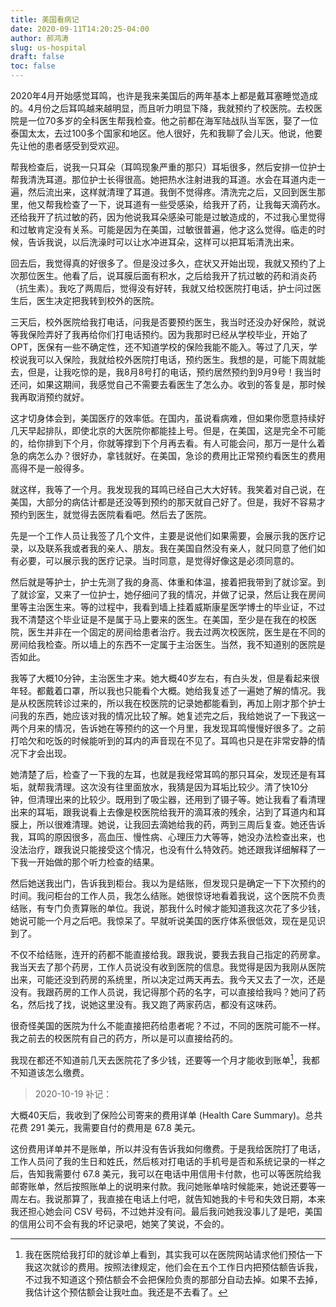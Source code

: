 ```yaml
---
title: 美国看病记
date: 2020-09-11T14:20:25-04:00
author: 郝鸿涛
slug: us-hospital
draft: false
toc: false
---
```


2020年4月开始感觉耳鸣，也许是我来美国后的两年基本上都是戴耳塞睡觉造成的。4月份之后耳鸣越来越明显，而且听力明显下降，我就预约了校医院。去校医院是一位70多岁的全科医生帮我检查。他之前都在海军陆战队当军医，娶了一位泰国太太，去过100多个国家和地区。他人很好，先和我聊了会儿天。他说，他要先让他的患者感受到受欢迎。

帮我检查后，说我一只耳朵（耳鸣现象严重的那只）耳垢很多，然后安排一位护士帮我清洗耳道。那位护士长得很高。她把热水注射进我的耳道。水会在耳道内走一遍，然后流出来，这样就清理了耳道。我倒不觉得疼。清洗完之后，又回到医生那里，他又帮我检查了一下，说耳道有一些受感染，给我开了药，让我每天滴药水。还给我开了抗过敏的药，因为他说我耳朵感染可能是过敏造成的，不过我心里觉得和过敏肯定没有关系。可能是因为在美国，过敏很普遍，他才这么觉得。临走的时候，告诉我说，以后洗澡时可以让水冲进耳朵，这样可以把耳垢清洗出来。

回去后，我觉得真的好很多了。但是没过多久，症状又开始出现，我就又预约了上次那位医生。他看了后，说耳膜后面有积水，之后给我开了抗过敏的药和消炎药（抗生素）。我吃了两周后，觉得没有好转，我就又给校医院打电话，护士问过医生后，医生决定把我转到校外的医院。

三天后，校外医院给我打电话，问我是否要预约医生，我当时还没办好保险，就说等我保险弄好了我再给你们打电话预约。因为我那时已经从学校毕业，开始了 OPT，医保有一些不确定性，还不知道学校的保险我能不能入。等过了几天，学校说我可以入保险，我就给校外医院打电话，预约医生。我想的是，可能下周就能去，但是，让我吃惊的是，我8月8号打的电话，预约居然预约到9月9号！我当时还问，如果这期间，我感觉自己不需要去看医生了怎么办。收到的答复是，那时候我再取消预约就好。

这才切身体会到，美国医疗的效率低。在国内，虽说看病难，但如果你愿意持续好几天早起排队，即使北京的大医院你都能挂上号。但是，在美国，这是完全不可能的，给你排到下个月，你就等撑到下个月再去看。有人可能会问，那万一是什么着急的病怎么办？很好办，拿钱就好。在美国，急诊的费用比正常预约看医生的费用高得不是一般得多。

就这样，我等了一个月。我发现我的耳鸣已经自己大大好转。我笑着对自己说，在美国，大部分的病估计都是还没等到预约的那天就自己好了。但是，我好不容易才预约到医生，就觉得去医院看看吧。然后去了医院。

先是一个工作人员让我签了几个文件，主要是说他们如果需要，会展示我的医疗记录，以及联系我或者我的亲人、朋友。我在美国自然没有亲人，就只同意了他们如有必要，可以展示我的医疗记录。当时同意，是觉得好像这是必须同意的。

然后就是等护士，护士先测了我的身高、体重和体温，接着把我带到了就诊室。到了就诊室，又来了一位护士，她仔细问了我的情况，并做了记录，然后让我在房间里等主治医生来。等的过程中，我看到墙上挂着威斯康星医学博士的毕业证，不过我不清楚这个毕业证是不是属于马上要来的医生。在美国，至少是在我在的校医院，医生并非在一个固定的房间给患者治疗。我去过两次校医院，医生是在不同的房间给我检查。所以墙上的东西不一定属于主治医生。当然，我不知道别的医院是否如此。

我等了大概10分钟，主治医生才来。她大概40岁左右，有白头发，但是看起来很年轻。都戴着口罩，所以我也只能看个大概。她给我复述了一遍她了解的情况。我是从校医院转诊过来的，所以我在校医院的记录她都能看到，再加上刚才那个护士问我的东西，她应该对我的情况比较了解。她复述完之后，我给她说了一下我这一两个月来的情况，告诉她在等预约的这一个月里，我发现耳鸣慢慢好很多了。之前打哈欠和吃饭的时候能听到的耳内的声音现在不见了。耳鸣也只是在非常安静的情况下才会出现。

她清楚了后，检查了一下我的左耳，也就是我经常耳鸣的那只耳朵，发现还是有耳垢，就帮我清理。这次没有往里面放水，我猜是因为耳垢比较少。清了快10分钟，但清理出来的比较少。既用到了吸尘器，还用到了镊子等。她让我看了看清理出来的耳垢，跟我说看上去像是校医院给我开的滴耳液的残余，沾到了耳道内和耳膜上，所以很难清理。她说，让我回去滴她给我的药，两到三周后复查。她还告诉我，耳鸣的原因很多，高血压、慢性病、心理压力大等等，她没办法检查出来，也没法治疗，跟我说只能接受这个情况，也没有什么特效药。她还跟我详细解释了一下我一开始做的那个听力检查的结果。

然后她送我出门，告诉我到柜台。我以为是结账，但发现只是确定一下下次预约的时间。我问柜台的工作人员，我怎么结账。她很惊讶地看着我说，这个医院不负责结账，有专门负责算账的单位。我说，那我什么时候才能知道我这次花了多少钱，她说可能一个月之后吧。我惊呆了。早就听说美国的医疗体系很低效，现在是见识到了。

不仅不给结账，连开的药都不能直接给我。跟我说，要我去我自己指定的药房拿。我当天去了那个药房，工作人员说没有收到医院的信息。我觉得是因为我刚从医院出来，可能还没到药房的系统里，所以决定过两天再去。我今天又去了一次，还是没有。我跟药房的工作人员说，我记得那个药的名字，可以直接给我吗？她问了药名，然后找了找，说她这里没有。我又跑了两家药店，都没有这味药。

很奇怪美国的医院为什么不能直接把药给患者呢？不过，不同的医院可能不一样。我之前去的校医院有自己的药方，所以是可以直接给药的。

我现在都还不知道前几天去医院花了多少钱，还要等一个月才能收到账单[^1]，我都不知道该怎么缴费。

>2020-10-19 补记：

大概40天后，我收到了保险公司寄来的费用详单 (Health Care Summary)。总共花费 291 美元，我需要自付的费用是 67.8 美元。

这份费用详单并不是账单，所以并没有告诉我如何缴费。于是我给医院打了电话，工作人员问了我的生日和姓氏，然后核对打电话的手机号是否和系统记录的一样之后，告知我需要付 67.8 美元，我可以在电话中用信用卡付款，也可以等医院给我邮寄账单，然后按照账单上的说明来付款。我问她账单啥时候能来，她说还要等一周左右。我说那算了，我直接在电话上付吧，就告知她我的卡号和失效日期，本来我还担心她会问 CSV 号码，不过她并没有问。最后我问她我没事儿了是吧，美国的信用公司不会有我的坏记录吧，她笑了笑说，不会的。


[^1]: 我在医院给我打印的就诊单上看到，其实我可以在医院网站请求他们预估一下我这次就诊的费用。按照法律规定，他们会在五个工作日内把预估额告诉我，不过我不知道这个预估额会不会把保险负责的那部分自动去掉。如果不去掉，我估计这个预估额会让我吐血。我还是不去看了。